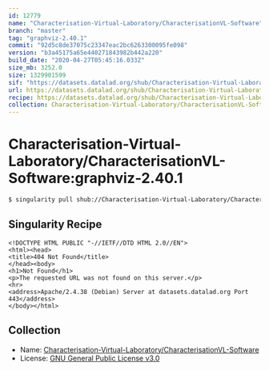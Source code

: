 ```yaml
---
id: 12779
name: "Characterisation-Virtual-Laboratory/CharacterisationVL-Software"
branch: "master"
tag: "graphviz-2.40.1"
commit: "92d5c8de37075c23347eac2bc6263300095fe098"
version: "b3a45175a65e440271843982b442a220"
build_date: "2020-04-27T05:45:16.033Z"
size_mb: 3252.0
size: 1329901599
sif: "https://datasets.datalad.org/shub/Characterisation-Virtual-Laboratory/CharacterisationVL-Software/graphviz-2.40.1/2020-04-27-92d5c8de-b3a45175/b3a45175a65e440271843982b442a220.sif"
url: https://datasets.datalad.org/shub/Characterisation-Virtual-Laboratory/CharacterisationVL-Software/graphviz-2.40.1/2020-04-27-92d5c8de-b3a45175/
recipe: https://datasets.datalad.org/shub/Characterisation-Virtual-Laboratory/CharacterisationVL-Software/graphviz-2.40.1/2020-04-27-92d5c8de-b3a45175/Singularity
collection: Characterisation-Virtual-Laboratory/CharacterisationVL-Software
---
```


# Characterisation-Virtual-Laboratory/CharacterisationVL-Software:graphviz-2.40.1

```bash
$ singularity pull shub://Characterisation-Virtual-Laboratory/CharacterisationVL-Software:graphviz-2.40.1
```

## Singularity Recipe

```singularity
<!DOCTYPE HTML PUBLIC "-//IETF//DTD HTML 2.0//EN">
<html><head>
<title>404 Not Found</title>
</head><body>
<h1>Not Found</h1>
<p>The requested URL was not found on this server.</p>
<hr>
<address>Apache/2.4.38 (Debian) Server at datasets.datalad.org Port 443</address>
</body></html>
```

## Collection

 - Name: [Characterisation-Virtual-Laboratory/CharacterisationVL-Software](https://github.com/Characterisation-Virtual-Laboratory/CharacterisationVL-Software)
 - License: [GNU General Public License v3.0](https://api.github.com/licenses/gpl-3.0)

